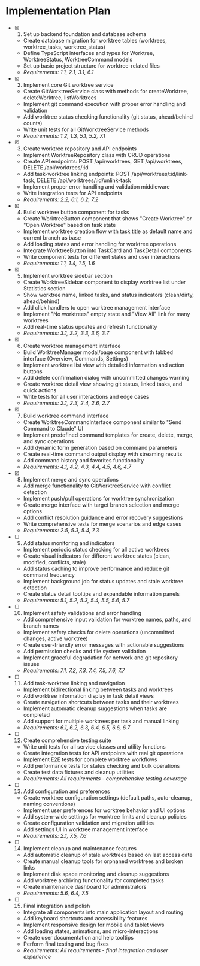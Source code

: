 # Implementation Plan

- [x] 1. Set up backend foundation and database schema
  - Create database migration for worktree tables (worktrees, worktree_tasks, worktree_status)
  - Define TypeScript interfaces and types for Worktree, WorktreeStatus, WorktreeCommand models
  - Set up basic project structure for worktree-related files
  - _Requirements: 1.1, 2.1, 3.1, 6.1_

- [x] 2. Implement core Git worktree service
  - Create GitWorktreeService class with methods for createWorktree, deleteWorktree, listWorktrees
  - Implement git command execution with proper error handling and validation
  - Add worktree status checking functionality (git status, ahead/behind counts)
  - Write unit tests for all GitWorktreeService methods
  - _Requirements: 1.2, 1.3, 5.1, 5.2, 7.1_

- [x] 3. Create worktree repository and API endpoints
  - Implement WorktreeRepository class with CRUD operations
  - Create API endpoints: POST /api/worktrees, GET /api/worktrees, DELETE /api/worktrees/:id
  - Add task-worktree linking endpoints: POST /api/worktrees/:id/link-task, DELETE /api/worktrees/:id/unlink-task
  - Implement proper error handling and validation middleware
  - Write integration tests for API endpoints
  - _Requirements: 2.2, 6.1, 6.2, 7.2_

- [x] 4. Build worktree button component for tasks
  - Create WorktreeButton component that shows "Create Worktree" or "Open Worktree" based on task state
  - Implement worktree creation flow with task title as default name and current branch as base
  - Add loading states and error handling for worktree operations
  - Integrate WorktreeButton into TaskCard and TaskDetail components
  - Write component tests for different states and user interactions
  - _Requirements: 1.1, 1.4, 1.5, 1.6_

- [x] 5. Implement worktree sidebar section
  - Create WorktreeSidebar component to display worktree list under Statistics section
  - Show worktree name, linked tasks, and status indicators (clean/dirty, ahead/behind)
  - Add click handlers to open worktree management interface
  - Implement "No worktrees" empty state and "View All" link for many worktrees
  - Add real-time status updates and refresh functionality
  - _Requirements: 3.1, 3.2, 3.3, 3.6, 3.7_

- [x] 6. Create worktree management interface
  - Build WorktreeManager modal/page component with tabbed interface (Overview, Commands, Settings)
  - Implement worktree list view with detailed information and action buttons
  - Add delete confirmation dialog with uncommitted changes warning
  - Create worktree detail view showing git status, linked tasks, and quick actions
  - Write tests for all user interactions and edge cases
  - _Requirements: 2.1, 2.3, 2.4, 2.6, 2.7_

- [x] 7. Build worktree command interface
  - Create WorktreeCommandInterface component similar to "Send Command to Claude" UI
  - Implement predefined command templates for create, delete, merge, and sync operations
  - Add dynamic form generation based on command parameters
  - Create real-time command output display with streaming results
  - Add command history and favorites functionality
  - _Requirements: 4.1, 4.2, 4.3, 4.4, 4.5, 4.6, 4.7_

- [x] 8. Implement merge and sync operations
  - Add merge functionality to GitWorktreeService with conflict detection
  - Implement push/pull operations for worktree synchronization
  - Create merge interface with target branch selection and merge options
  - Add conflict resolution guidance and error recovery suggestions
  - Write comprehensive tests for merge scenarios and edge cases
  - _Requirements: 2.5, 5.3, 5.4, 7.3_

- [ ] 9. Add status monitoring and indicators
  - Implement periodic status checking for all active worktrees
  - Create visual indicators for different worktree states (clean, modified, conflicts, stale)
  - Add status caching to improve performance and reduce git command frequency
  - Implement background job for status updates and stale worktree detection
  - Create status detail tooltips and expandable information panels
  - _Requirements: 5.1, 5.2, 5.3, 5.4, 5.5, 5.6, 5.7_

- [ ] 10. Implement safety validations and error handling
  - Add comprehensive input validation for worktree names, paths, and branch names
  - Implement safety checks for delete operations (uncommitted changes, active worktree)
  - Create user-friendly error messages with actionable suggestions
  - Add permission checks and file system validation
  - Implement graceful degradation for network and git repository issues
  - _Requirements: 7.1, 7.2, 7.3, 7.4, 7.5, 7.6, 7.7_

- [ ] 11. Add task-worktree linking and navigation
  - Implement bidirectional linking between tasks and worktrees
  - Add worktree information display in task detail views
  - Create navigation shortcuts between tasks and their worktrees
  - Implement automatic cleanup suggestions when tasks are completed
  - Add support for multiple worktrees per task and manual linking
  - _Requirements: 6.1, 6.2, 6.3, 6.4, 6.5, 6.6, 6.7_

- [ ] 12. Create comprehensive testing suite
  - Write unit tests for all service classes and utility functions
  - Create integration tests for API endpoints with real git operations
  - Implement E2E tests for complete worktree workflows
  - Add performance tests for status checking and bulk operations
  - Create test data fixtures and cleanup utilities
  - _Requirements: All requirements - comprehensive testing coverage_

- [ ] 13. Add configuration and preferences
  - Create worktree configuration settings (default paths, auto-cleanup, naming conventions)
  - Implement user preferences for worktree behavior and UI options
  - Add system-wide settings for worktree limits and cleanup policies
  - Create configuration validation and migration utilities
  - Add settings UI in worktree management interface
  - _Requirements: 2.1, 7.5, 7.6_

- [ ] 14. Implement cleanup and maintenance features
  - Add automatic cleanup of stale worktrees based on last access date
  - Create manual cleanup tools for orphaned worktrees and broken links
  - Implement disk space monitoring and cleanup suggestions
  - Add worktree archiving functionality for completed tasks
  - Create maintenance dashboard for administrators
  - _Requirements: 5.6, 6.4, 7.5_

- [ ] 15. Final integration and polish
  - Integrate all components into main application layout and routing
  - Add keyboard shortcuts and accessibility features
  - Implement responsive design for mobile and tablet views
  - Add loading states, animations, and micro-interactions
  - Create user documentation and help tooltips
  - Perform final testing and bug fixes
  - _Requirements: All requirements - final integration and user experience_